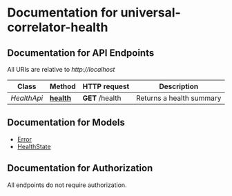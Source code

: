 # Documentation for universal-correlator-health

<a name="documentation-for-api-endpoints"></a>
## Documentation for API Endpoints

All URIs are relative to *http://localhost*

| Class | Method | HTTP request | Description |
|------------ | ------------- | ------------- | -------------|
| *HealthApi* | [**health**](Apis/HealthApi.md#health) | **GET** /health | Returns a health summary |


<a name="documentation-for-models"></a>
## Documentation for Models

 - [Error](./Models/Error.md)
 - [HealthState](./Models/HealthState.md)


<a name="documentation-for-authorization"></a>
## Documentation for Authorization

All endpoints do not require authorization.
